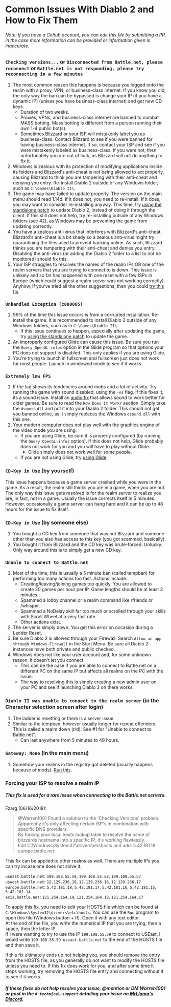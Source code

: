 # Common Issues With Diablo 2 and How to Fix Them

###### Note: If you have a Github account, you can edit this file by submitting a PR in the case more information can be provided or information given is inaccurate.

### `Checking versions...` or `Disconnected from Battle.net, please reconnect` or `Battle.net is not responding, please try reconnecting in a few minutes`

1. The most common reason this happens is because you logged onto the realm with a proxy, VPN, or business-class internet. If you know you did, the only way the ban can be bypassed is change your IP (if you have a dynamic IP) (unless you have business-class internet) and get new CD keys.
	- Duration of two weeks.
	- Proxies, VPNs, and business-class internet are banned to combat MASS botting. Mass botting is different from a person running their own 1-4 public bot(s).
	- Sometimes Blizzard or your ISP will mistakenly label you as business-class. Contact Blizzard to see if you were banned for having business-class internet. If so, contact your ISP and see if you were mistakenly labeled as business-class. If you were not, then unfortunately you are out of luck, as Blizzard will not do anything to fix it.
2. Windows is zealous with its protection of modifying applications inside its folders and Blizzard's anti-cheat is not being allowed to act properly, causing Blizzard to think you are tampering with their anti-cheat and denying you entry. Re-install Diablo 2 outside of any Windows folder, such as `C:\Games\Diablo II\`.
3. The game may have failed to update properly. The version on the main menu should read 1.14d. If it does not, you need to re-install. If it does, you may want to consider re-installing anyway. This time, try [using the standalone patch](http://ftp.blizzard.com/pub/diablo2exp/patches/PC/LODPatch_114d.exe) to update Diablo 2, instead of doing it through the client. If this still does not help, try re-installing outside of any Windows folders (see #2), as Windows may be preventing the game from updating correctly.
4. You have a zealous anti-virus that interferes with Blizzard's anti-cheat. Blizzard's anti-cheat is a bit shady so a zealous anti-virus might try quarantining the files used to prevent hacking online. As such, Blizzard thinks you are tampering with their anti-cheat and denies you entry. Disabling the anti-virus (or adding the Diablo 2 folder to a list to not be monitored) should fix this.
5. Your ISP struggles to resolves the names of the realm IPs OR one of the realm servers that you are trying to connect to is down. This issue is unlikely and so far has happened with one reset with a few ISPs in Europe (which could suggest a realm server was not working correctly). Anyhow, if you've tried all the other suggestions, then you could [try this fix]().

### `Unhandled Exception (c000005)`

1. 99% of the time this issue occurs is from a corrupted installation. Re-install the game. It is recommended to install Diablo 2 outside of any Windows folders, such as in `C:\Games\Diablo II\`.
	- If this issue continues to happen, especially after updating the game, try [using the standalone patch](http://ftp.blizzard.com/pub/diablo2exp/patches/PC/LODPatch_114d.exe) to update the game.
2. An improperly configured Glide can cause this issue. Be sure you run the `Query OpenGL-infos` option in the Glide program so that options your PC does not support is disabled. This only applies if you are using Glide.
3. You're trying to launch in fullscreen and fullscreen just does not work for most people. Launch in windowed mode to see if it works.

### `Extremely low FPS`

1. If the lag shows its tendencies around mobs and a lot of activity. Try running the game with sound disabled, using the `-ns` flag. If this fixes it, its a sound issue. Install an [audio fix](https://www.indirectsound.com/) that allows sound to work better for older games. Be sure to read the `How Does It Work?` section. Simply take the `dsound.dll` and put it into your Diablo 2 folder. This should not get you banned online, as it simply replaces the Windows `dsound.dll` with this one.
2. Your modern computer does not play well with the graphics engine of the video mode you are using.
	- If you are using Glide, be sure it is properly configured (by running the `Query OpenGL-infos` option). If this does not help, Glide probably does not work for you and you will have to play without Glide.
		- Glide simply does not work well for some people.
	- If you are not using Glide, try [using Glide](https://github.com/Warren1001/MrLlamaSCStreamInfo/blob/master/GlideInstallGuide.md).

### `CD-Key in Use` (by yourself)

This issue happens because a game server crashed while you were in the game. As a result, the realm still thinks you are in a game, when you are not. The only way this issue gets resolved is for the realm server to realize you are, in fact, not in a game. Usually the issue corrects itself in 5 minutes. However, occasionally a game server can hang hard and it can be up to 48 hours for the issue to fix itself.

### `CD-Key in Use` (by someone else)

1. You bought a CD key from someone that was not Blizzard and someone other than you also has access to this key (you got scammed, basically).
2. You bought it from Blizzard and the CD key was brute-forced. Unlucky. Only way around this is to simply get a new CD key.
	
### `Unable to connect to Battle.net`

1. Most of the time, this is usually a 5 minute ban (called tempban) for performing too many actions too fast. Actions include:
	- Creating/leaving/joining games too quickly. You are allowed to create 20 games per hour per IP. Game lengths should be at least 3 minutes.
	- Spammed a lobby channel or a realm command like /friends or /whisper.
	- Spammed a NoDelay skill far too much or scrolled through your skills with Scroll Wheel at a very fast rate.
	- Other actions exist.
2. The server is simply down. You get this error on occasion during a Ladder Reset.
3. Be sure Diablo 2 is allowed through your Firewall. Search `Allow an app through Windows Firewall` in the Start Menu. Be sure all Diablo 2 instances have both private and public checked.
4. Windows does not like your user account and, for some unknown reason, it doesn't let you connect.
	- This can be the case if you are able to connect to Battle.net on a different PC on the same IP but affects all realms on the PC with the issue.
	- The way to resolving this is simply creating a new admin user on your PC and see if launching Diablo 2 on there works.
	
### `Diablo II was unable to connect to the realm server` (in the Character selection screen after login)

1. The ladder is resetting or there is a server issue.
2. Similar to the tempban, however usually longer for repeat offenders. This is called a realm down (r/d). See #1 for "Unable to connect to Battle.net".
	- Can last anywhere from 5 minutes to 48 hours.
	
### `Gateway: None` (In the main menu)

1. Somehow your realms in the registry got deleted (usually happens because of mods). [Run this](http://ftp.blizzard.com/pub/misc/BattleNet.zip).
	
### Forcing your ISP to resolve a realm IP


##### This fix is used for a rare issue when connecting to the Battle.net servers.

Fzarg (06/16/2018):

> @Warren1001 Found a solution to the 'Checking Versions' problem. Apparently it's only affecting certain ISP's in combination with specific DNS providers.\
> By forcing your local hosts lookup table to resolve the name of blizzards hostname into a specific IP, it's working flawlessly.\
> Edit C:\Windows\System32\drivers\etc\hosts and add: 5.42.181.18 europe.battle.net

This fix can be applied to other realms as well. There are multiple IPs you can try incase one does not solve it.

`useast.battle.net`: `199.108.55.59`, `199.108.55.58`, `199.108.55.57`\
`uswest.battle.net`: `12.129.236.19`, `12.129.236.18`, `12.129.236.17`\
`europe.battle.net`: `5.42.181.18`, `5.42.181.17`, `5.42.181.16`, `5.42.181.15`, `5.42.181.14`\
`asia.battle.net`: `121.254.164.19`, `121.254.164.18`, `121.254.164.17`

To apply this fix, you need to edit your HOSTS file which can be found at `C:\Windows\System32\drivers\etc\hosts`. You can use the `Run` program to open this file (Windows button + R). Open it with any text editor.  
At the end of the file, you write the numerical IP that you are trying, then a space, then the letter IP.  
If I were wanting to try to use the IP `199.108.55.59` to connect to USEast, I would write `199.108.55.59 useast.battle.net` to the end of the HOSTS file and then save it.  

If this fix ultimately ends up not helping you, you should remove the entry from the HOSTS file, as you generally do not want to modify the HOSTS file unless you need to. If this fix does work for you, and after some time it stops working, try removing the HOSTS file entry and connecting without it to see if it works.
  
  
  
##### If these fixes do not help resolve your issue, @mention or DM Warren1001 or post in the `# technical-support` detailing your issue on [MrLlama's Discord](https://discord.gg/BePVw9e).
